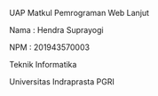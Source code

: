 UAP Matkul Pemrograman Web Lanjut

Nama : Hendra Suprayogi

NPM : 201943570003

Teknik Informatika

Universitas Indraprasta PGRI
